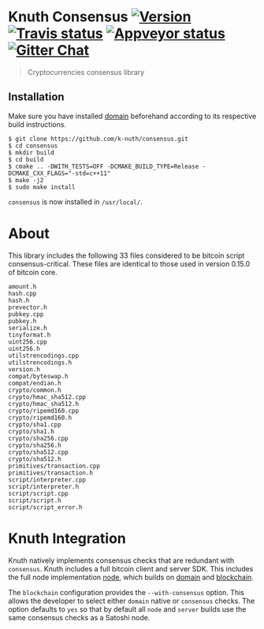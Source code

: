 # Knuth Consensus <a target="_blank" href="http://semver.org">![Version][badge.version]</a> <a target="_blank" href="https://travis-ci.org/k-nuth/consensus">![Travis status][badge.Travis]</a> <a target="_blank" href="https://ci.appveyor.com/project/k-nuth/consensus">![Appveyor status][badge.Appveyor]</a> <a target="_blank" href="https://gitter.im/k-nuth/Lobby">![Gitter Chat][badge.Gitter]</a>

> Cryptocurrencies consensus library


## Installation
Make sure you have installed [domain](https://github.com/k-nuth/domain) beforehand according to its respective build instructions.

```
$ git clone https://github.com/k-nuth/consensus.git
$ cd consensus
$ mkdir build
$ cd build
$ cmake .. -DWITH_TESTS=OFF -DCMAKE_BUILD_TYPE=Release -DCMAKE_CXX_FLAGS="-std=c++11"
$ make -j2
$ sudo make install
```

`consensus` is now installed in `/usr/local/`.

# About

This library includes the following 33 files considered to be bitcoin script consensus-critical. These files are identical to those used in version 0.15.0 of bitcoin core.

```
amount.h
hash.cpp
hash.h
prevector.h
pubkey.cpp
pubkey.h
serialize.h
tinyformat.h
uint256.cpp
uint256.h
utilstrencodings.cpp
utilstrencodings.h
version.h
compat/byteswap.h
compat/endian.h
crypto/common.h
crypto/hmac_sha512.cpp
crypto/hmac_sha512.h
crypto/ripemd160.cpp
crypto/ripemd160.h
crypto/sha1.cpp
crypto/sha1.h
crypto/sha256.cpp
crypto/sha256.h
crypto/sha512.cpp
crypto/sha512.h
primitives/transaction.cpp
primitives/transaction.h
script/interpreter.cpp
script/interpreter.h
script/script.cpp
script/script.h
script/script_error.h
```

# Knuth Integration

Knuth natively implements consensus checks that are redundant with `consensus`. Knuth includes a full bitcoin client and server SDK. This includes the full node implementation [node](https://github.com/k-nuth/node), which builds on [domain](https://github.com/k-nuth/domain) and [blockchain](https://github.com/k-nuth/blockchain).

The `blockchain` configuration provides the `--with-consensus` option. This allows the developer to select either `domain` native or `consensus` checks. The option defaults to `yes` so that by default all `node` and `server` builds use the same consensus checks as a Satoshi node.


<!-- Links -->
[badge.Appveyor]: https://ci.appveyor.com/api/projects/status/github/k-nuth/consensus?svg=true&branch=dev
[badge.Gitter]: https://img.shields.io/badge/gitter-join%20chat-blue.svg
[badge.Travis]: https://travis-ci.org/k-nuth/consensus.svg?branch=master
[badge.version]: https://badge.fury.io/gh/k-nuth%2Fconsensus.svg

